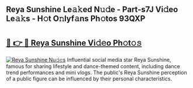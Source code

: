 ## Reya Sunshine Le𝚊𝚔ed N𝚞𝚍e - Part-s7J Vi𝚍eo Le𝚊𝚔s - H𝚘t O𝚗lyf𝚊ns Ph𝚘tos 93QXP

# <h2><a href="http://hf8wbr.feru.top/?c=Reya+Sunshine">🔗 👉 🔴 Reya Sunshine Vi𝚍𝚎o Ph𝚘t𝚘𝚜</a></h2>

[![Reya Sunshine Nu𝚍𝚎s](https://i.imgur.com/0TWrTi3.gif)](http://hf8wbr.feru.top/?c=Reya+Sunshine)
Influential social media star Reya Sunshine, famous for sharing lifestyle and dance-themed content, including dance trend performances and mini vlogs. The public's Reya Sunshine perception of a public figure can be influenced by their personal characteristics. 
